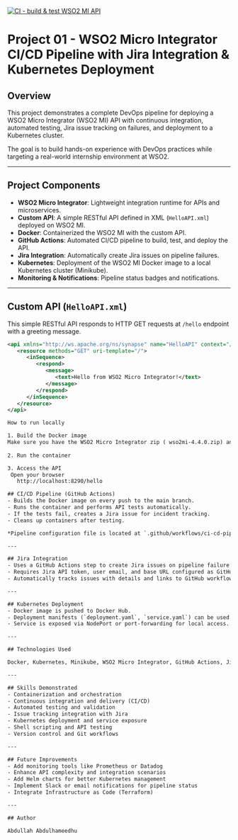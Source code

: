 [![CI - build & test WSO2 MI API](https://github.com/Abdullah2002813/Hello_API_WSO2/actions/workflows/ci.yml/badge.svg)](https://github.com/Abdullah2002813/Hello_API_WSO2/actions/workflows/ci.yml)


# Project 01 - WSO2 Micro Integrator CI/CD Pipeline with Jira Integration & Kubernetes Deployment

## Overview

This project demonstrates a complete DevOps pipeline for deploying a WSO2 Micro Integrator (WSO2 MI) API with continuous integration, automated testing, Jira issue tracking on failures, and deployment to a Kubernetes cluster. 

The goal is to build hands-on experience with DevOps practices while targeting a real-world internship environment at WSO2.

---

## Project Components

- **WSO2 Micro Integrator**: Lightweight integration runtime for APIs and microservices.
- **Custom API**: A simple RESTful API defined in XML (`HelloAPI.xml`) deployed on WSO2 MI.
- **Docker**: Containerized the WSO2 MI with the custom API.
- **GitHub Actions**: Automated CI/CD pipeline to build, test, and deploy the API.
- **Jira Integration**: Automatically create Jira issues on pipeline failures.
- **Kubernetes**: Deployment of the WSO2 MI Docker image to a local Kubernetes cluster (Minikube).
- **Monitoring & Notifications**: Pipeline status badges and notifications.

---

## Custom API (`HelloAPI.xml`)

This simple RESTful API responds to HTTP GET requests at `/hello` endpoint with a greeting message.

```xml
<api xmlns="http://ws.apache.org/ns/synapse" name="HelloAPI" context="/hello">
   <resource methods="GET" uri-template="/">
      <inSequence>
         <respond>
            <message>
               <text>Hello from WSO2 Micro Integrator!</text>
            </message>
         </respond>
      </inSequence>
   </resource>
</api>

How to run locally

1. Build the Docker image
Make sure you have the WSO2 Micro Integrator zip ( wso2mi-4.4.0.zip) and API XML inside the project folder.
 
2. Run the container

3. Access the API
 Open your browser
   http://localhost:8290/hello

## CI/CD Pipeline (GitHub Actions)
- Builds the Docker image on every push to the main branch.
- Runs the container and performs API tests automatically.
- If the tests fail, creates a Jira issue for incident tracking.
- Cleans up containers after testing.

*Pipeline configuration file is located at `.github/workflows/ci-cd-pipeline.yml`.*

---

## Jira Integration
- Uses a GitHub Actions step to create Jira issues on pipeline failure.
- Requires Jira API token, user email, and base URL configured as GitHub Secrets.
- Automatically tracks issues with details and links to GitHub workflow run.

---

## Kubernetes Deployment
- Docker image is pushed to Docker Hub.
- Deployment manifests (`deployment.yaml`, `service.yaml`) can be used to deploy WSO2 MI to Kubernetes (Minikube or cloud).
- Service is exposed via NodePort or port-forwarding for local access.

---

## Technologies Used

Docker, Kubernetes, Minikube, WSO2 Micro Integrator, GitHub Actions, Jira API, Bash scripting, REST API, XML configuration, Curl

---

## Skills Demonstrated
- Containerization and orchestration
- Continuous integration and delivery (CI/CD)
- Automated testing and validation
- Issue tracking integration with Jira
- Kubernetes deployment and service exposure
- Shell scripting and API testing
- Version control and Git workflows

---

## Future Improvements
- Add monitoring tools like Prometheus or Datadog
- Enhance API complexity and integration scenarios
- Add Helm charts for better Kubernetes management
- Implement Slack or email notifications for pipeline status
- Integrate Infrastructure as Code (Terraform)

---

## Author

Abdullah Abdulhameedhu


